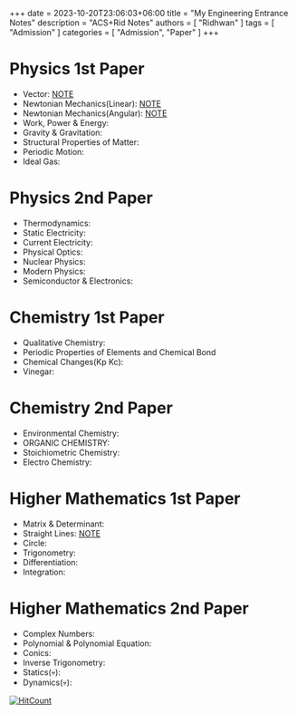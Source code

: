 ﻿+++ 
date = 2023-10-20T23:06:03+06:00
title = "My Engineering Entrance Notes"
description = "ACS+Rid Notes"
authors = [ "Ridhwan" ]
tags = [ "Admission" ]
categories = [ "Admission", "Paper" ]
+++

 # Physics 1st Paper

 - Vector: [NOTE](https://drive.google.com/file/d/15n2rECBBXbugomvcEqkNtQo5Rxx6m_va/view?usp=share_link)
 - Newtonian Mechanics(Linear): [NOTE](https://drive.google.com/file/d/19eZ77TSGnnPZtFPxUeqyYU8OcilIauGe/view?usp=share_link)
 - Newtonian Mechanics(Angular): [NOTE](https://drive.google.com/file/d/1OUA1HgQrbvTkogAn1ZAYS9PgG93Ig_9q/view?usp=share_link)
 - Work, Power & Energy:
 - Gravity & Gravitation:
 - Structural Properties of Matter:
 - Periodic Motion:
 - Ideal Gas:

 # Physics 2nd Paper

 - Thermodynamics:
 - Static Electricity:
 - Current Electricity:
 - Physical Optics:
 - Nuclear Physics:
 - Modern Physics:
 - Semiconductor & Electronics:

 # Chemistry 1st Paper

 - Qualitative Chemistry:
 - Periodic Properties of Elements and Chemical Bond
 - Chemical Changes(Kp Kc):
 - Vinegar:

 # Chemistry 2nd Paper

 - Environmental Chemistry:
 - ORGANIC CHEMISTRY:
 - Stoichiometric Chemistry:
 - Electro Chemistry:

 # Higher Mathematics 1st Paper

 - Matrix & Determinant:
 - Straight Lines: [NOTE](https://drive.google.com/file/d/1XmmWFyagkYGXjbHJGwobQIOZsMvrWoFY/view?usp=share_link)
 - Circle:
 - Trigonometry:
 - Differentiation:
 - Integration:

 # Higher Mathematics 2nd Paper

 - Complex Numbers:
 - Polynomial & Polynomial Equation:
 - Conics:
 - Inverse Trigonometry:
 - Statics(💀):
 - Dynamics(💀):

[![HitCount](https://hits.dwyl.com/FahimFuad/069.svg?style=flat-square&show=unique)](http://hits.dwyl.com/FahimFuad/069)